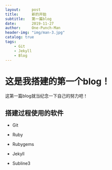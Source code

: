 ```yaml
---
layout:     post
title:      新的开始
subtitle:   第一篇blog
date:       2019-11-27
author:     One-Punch-Man
header-img: "img/man-3.jpg"
catalog: true
tags:
    - Git
    - Jekyll
    - Blog
---
```


# 这是我搭建的第一个blog！
 
 这第一篇blog就当纪念一下自己的努力吧！
 
## 搭建过程使用的软件
 
* Git
 
* Ruby
 
* Rubygems
 
* Jekyll
 
* Subline3
 
